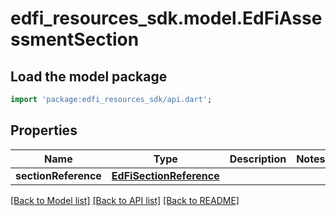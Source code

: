 # edfi_resources_sdk.model.EdFiAssessmentSection

## Load the model package
```dart
import 'package:edfi_resources_sdk/api.dart';
```

## Properties
Name | Type | Description | Notes
------------ | ------------- | ------------- | -------------
**sectionReference** | [**EdFiSectionReference**](EdFiSectionReference.md) |  | 

[[Back to Model list]](../README.md#documentation-for-models) [[Back to API list]](../README.md#documentation-for-api-endpoints) [[Back to README]](../README.md)


